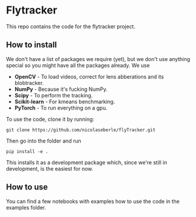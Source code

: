 # Flytracker

This repo contains the code for the flytracker project. 

## How to install 
We don't have a list of packages we require (yet), but we don't use anything special so you might have all the packages already. We use
* **OpenCV** - To load videos, correct for lens abberations and its blobtracker.
* **NumPy** - Because it's fucking NumPy.
* **Scipy** - To perform the tracking.
* **Scikit-learn** - For kmeans benchmarking.
* **PyTorch** - To run everything on a gpu.

To use the code, clone it by running:
```
git clone https://github.com/nicolaseberle/flyTracker.git
```

Then go into the folder and run 

```
pip install -e .
```

This installs it as a development package which, since we're still in development, is the easiest for now.

## How to use

You can find a few notebooks with examples how to use the code in the examples folder.
